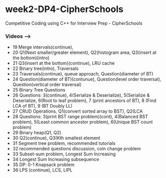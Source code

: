 # week2-DP4-CipherSchools
Competitive Coding using C++ for Interview Prep - CipherSchools

### Videos -->

- 19	Merge intervals(continue),
- 20	Q1(Next smaller/greater element), Q2(histogram area, Q3(insert at the bottom)(intro)
- 21	Q3(insert at the bottom)(continue), LRU cache
- 22	Binary tree(intro), Traversals
- 23	Traversals(continue), queue approach, Question(diameter of BT)
- 24	Question(diameter of BT)(contunue), Question(level order traversal), Question(vertical order traversal)
- 25	Binary Tree Questions
- 26	Questions: 3(continue), 4(Serialize & Deserialize), 5(Serialize & Deserialize, 6(Root to leaf problem), 7 (print ancestors of BT), 8 (Find LCA of BT), 9 (BT Doubly LL)
- 27	CRUD Operations, Q1(convert sorted array to BST), Q2(LCA
- 28	Questions: 3(print BST range problem)(cont), 4(Balanced BST problem), 5(Least common ancestor problem), 6(Unique BST count problem)
- 29	Binary heap(Q1, Q2)
- 30	Q2(continue), Q3(Kth smallest element
- 31	Segment tree problem, recommended tutorials
- 32	recommended questions discussion, coin change problem
- 33	Subset-sum problem, Longest Sum Increasing
- 34	Longest Sum Increasing subsequence
- 35	DP: 0-1 Knapsack problem
- 36	LPS (continue), LCS, LIPL
